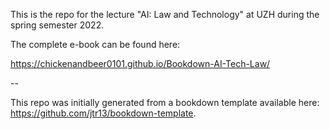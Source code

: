 This is the repo for the lecture "AI: Law and Technology" at UZH during the spring semester 2022.

The complete e-book can be found here:

https://chickenandbeer0101.github.io/Bookdown-AI-Tech-Law/


--

This repo was initially generated from a bookdown template available here: https://github.com/jtr13/bookdown-template.